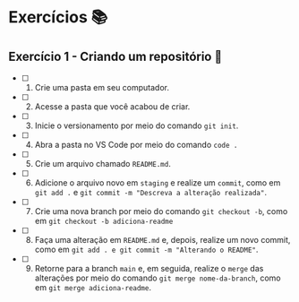 # Exercícios :books:

## Exercício 1 - Criando um repositório 🎯

- [ ] 1. Crie uma pasta em seu computador.
- [ ] 2. Acesse a pasta que você acabou de criar.
- [ ] 3. Inicie o versionamento por meio do comando `git init`.
- [ ] 4. Abra a pasta no VS Code por meio do comando `code .`
- [ ] 5. Crie um arquivo chamado `README.md`.
- [ ] 6. Adicione o arquivo novo em `staging` e realize um `commit`, como em `git add .` e `git commit -m "Descreva a alteração realizada"`.
- [ ] 7. Crie uma nova branch por meio do comando `git checkout -b`, como em `git checkout -b adiciona-readme`
- [ ] 8. Faça uma alteração em `README.md` e, depois, realize um novo commit, como em `git add . e git commit -m "Alterando o README"`.
- [ ] 9. Retorne para a branch `main` e, em seguida, realize o `merge` das alterações por meio do comando `git merge nome-da-branch`, como em `git merge adiciona-readme`.
